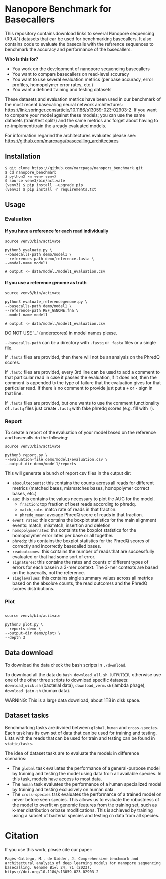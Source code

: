 # Nanopore Benchmark for Basecallers

This repository contains download links to several Nanopore sequencing (R9.4.1) datasets that can be used for benchmarking basecallers. It also contains code to evaluate the basecalls with the reference sequences to benchmark the accuracy and performance of the basecallers. 

**Who is this for?**
- You work on the development of nanopore sequencing basecallers
- You want to compare basecallers on read-level accuracy
- You want to use several evaluation metrics (per base accuracy, error profiles, homopolymer error rates, etc.)
- You want a defined training and testing datasets

These datasets and evaluation metrics have been used in our benchmark of the most recent basecalling neural network architectures: https://link.springer.com/article/10.1186/s13059-023-02903-2. If you want to compare your model against these models; you can use the same datasets (train/test splits) and the same metrics and forget about having to re-implement/train the already evaluated models.

For information regarind the architectures evaluated please see: https://github.com/marcpaga/basecalling_architectures

## Installation

```
$ git clone https://github.com/marcpaga/nanopore_benchmark.git 
$ cd nanopore_benchmark
$ python3 -m venv venv3
$ source venv3/bin/activate
(venv3) $ pip install --upgrade pip
(venv3) $ pip install -r requirements.txt
```

## Usage

### Evaluation

#### If you have a reference for each read individually

```
source venv3/bin/activate

python3 evaluate.py \
--basecalls-path demo/model1 \
--references-path demo/reference.fasta \
--model-name model1

# output -> data/model1/model1_evaluation.csv
```

#### If you use a reference genome as truth

```
source venv3/bin/activate

python3 evaluate_referencegenome.py \
--basecalls-path demo/model1 \
--reference-path REF_GENOME.fna \
--model-name model1

# output -> data/model1/model1_evaluation.csv
```

DO NOT USE '_' (underscores) in model names please.

`--basecalls-path` can be a directory with `.fastq` or `.fasta` files or a single file. 

If `.fasta` files are provided, then there will not be an analysis on the PhredQ scores.

If `.fastq` files are provided, every 3rd line can be used to add a comment to that particular read in case it passes the evaluation, if it does not, then the comment is appended to the type of failure that the evaluation gives for that particular read. If there is no comment to provide just put a `+` or `-` sign in that line.

If `.fasta` files are provided, but one wants to use the comment functionality of `.fastq` files just create `.fastq` with fake phredq scores (e.g. fill with `!`).


### Report

To create a report of the evaluation of your model based on the reference and basecalls do the following:

```
source venv3/bin/activate

python3 report.py \
--evaluation-file demo/model1/evaluation.csv \
--output-dir demo/model1/reports

```

This will generate a bunch of report csv files in the output dir:
- `absoultecounts`: this contains the counts across all reads for different metrics (matched bases, mismatches bases, homopolymer correct bases, etc.)
- `auc`: this contains the values necessary to plot the AUC for the model. 
    - `fraction`: top fraction of best reads according to phredq.
    - `match_rate`: match rate of reads in that fraction.
    - `phredq_mean`: average PhredQ score of reads in that fraction.
- `event rates`: this contains the boxplot statistics for the main alignment events: match, mismatch, insertion and deletion.
- `homopolymerrates`: this containts the boxplot statistics for the homopolymer error rates per base or all together.
- `phredq`: this contains the boxplot statistics for the PhredQ scores of correctly and incorrectly basecalled bases.
- `readoutcomes`: this contains the number of reads that are successfully evaluated or that had some sort of error.
- `signatures`: this contains the rates and counts of different types of errors for each base in a 3-mer context. The 3-mer contexts are based on the basecalls, not the reference.
- `singlevalues`: this contains single summary values across all metrics based on the absolute counts, the read outcomes and the PhredQ scores distributions.

### Plot

```

source venv3/bin/activate

python3 plot.py \
--reports demo \
--output-dir demo/plots \
--depth 3

```

## Data download

To download the data check the bash scripts in `./download`.

To download all the data do `bash download_all.sh OUTPUTDIR`, otherwise use one of the other three scripts to download specific datasets: `download_wick.sh` (bacterial data), `download_verm.sh` (lambda phage), `download_jain.sh` (human data). 

WARNING: This is a large data download, about 1TB in disk space.

## Dataset tasks

Benchmarking tasks are divided between `global`, `human` and `cross-species`. Each task has its own set of data that can be used for training and testing. Lists with the reads that can be used for train and testing can be found in `static/tasks`.

The idea of dataset tasks are to evaluate the models in difference scenarios:

- The `global` task evaluates the performance of a general-purpose model by training and testing the model using data from all available species. In this task, models have access to most data. 
- The `human` task  evaluates the performance of a human specialized model by training and testing exclusively on human data. 
- The `cross-species` task evaluates the performance of a trained model on never before seen species. This allows us to evaluate the robustness of the model to overfit on genomic features from the training set, such as k-mer distribution or base modifications. This is achieved by training using a subset of bacterial species and testing on data from all species.

# Citation

If you use this work, please cite our paper:
```
Pagès-Gallego, M., de Ridder, J. Comprehensive benchmark and architectural analysis of deep learning models for nanopore sequencing basecalling. Genome Biol 24, 71 (2023). https://doi.org/10.1186/s13059-023-02903-2
```
